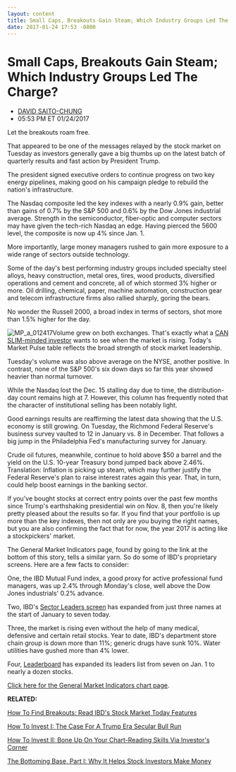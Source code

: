 ```yaml
---
layout: content
title: Small Caps, Breakouts Gain Steam; Which Industry Groups Led The Charge?
date: 2017-01-24 17:53 -0800
---
```



Small Caps, Breakouts Gain Steam; Which Industry Groups Led The Charge?
========================================================================




* [DAVID SAITO-CHUNG](https://www.investors.com/author/chungd/ "Posts by DAVID SAITO-CHUNG")
* 05:53 PM ET 01/24/2017







Let the breakouts roam free.


That appeared to be one of the messages relayed by the stock market on Tuesday as investors generally gave a big thumbs up on the latest batch of quarterly results and fast action by President Trump.


The president signed executive orders to continue progress on two key energy pipelines, making good on his campaign pledge to rebuild the nation's infrastructure.


The Nasdaq composite led the key indexes with a nearly 0.9% gain, better than gains of 0.7% by the S&P 500 and 0.6% by the Dow Jones industrial average. Strength in the semiconductor, fiber-optic and computer sectors may have given the tech-rich Nasdaq an edge. Having pierced the 5600 level, the composite is now up 4% since Jan. 1.


More importantly, large money managers rushed to gain more exposure to a wide range of sectors outside technology.


Some of the day's best performing industry groups included specialty steel alloys, heavy construction, metal ores, tires, wood products, diversified operations and cement and concrete, all of which stormed 3% higher or more. Oil drilling, chemical, paper, machine automation, construction gear and telecom infrastructure firms also rallied sharply, goring the bears.


No wonder the Russell 2000, a broad index in terms of sectors, shot more than 1.5% higher for the day.


![MP_a_012417](https://www.investors.com/wp-content/uploads/2017/01/MP_a_012417-163x300.png)Volume grew on both exchanges. That's exactly what a [CAN SLIM-minded investor](https://www.investors.com/ibd-university/can-slim/) wants to see when the market is rising. Today's Market Pulse table reflects the broad strength of stock market leadership.


Tuesday's volume was also above average on the NYSE, another positive. In contrast, none of the S&P 500's six down days so far this year showed heavier than normal turnover.


While the Nasdaq lost the Dec. 15 stalling day due to time, the distribution-day count remains high at 7. However, this column has frequently noted that the character of institutional selling has been notably light.


Good earnings results are reaffirming the latest data showing that the U.S. economy is still growing. On Tuesday, the Richmond Federal Reserve's business survey vaulted to 12 in January vs. 8 in December. That follows a big jump in the Philadelphia Fed's manufacturing survey for January.


Crude oil futures, meanwhile, continue to hold above $50 a barrel and the yield on the U.S. 10-year Treasury bond jumped back above 2.46%. Translation: Inflation is picking up steam, which may further justify the Federal Reserve's plan to raise interest rates again this year. That, in turn, could help boost earnings in the banking sector.


If you've bought stocks at correct entry points over the past few months since Trump's earthshaking presidential win on Nov. 8, then you're likely pretty pleased about the results so far. If you find that your portfolio is up more than the key indexes, then not only are you buying the right names, but you are also confirming the fact that for now, the year 2017 is acting like a stockpickers' market.


The General Market Indicators page, found by going to the link at the bottom of this story, tells a similar yarn. So do some of IBD's proprietary screens. Here are a few facts to consider:


One, the IBD Mutual Fund index, a good proxy for active professional fund managers, was up 2.4% through Monday's close, well above the Dow Jones industrials' 0.2% advance.


Two, IBD's [Sector Leaders screen](http://research.investors.com/stock-lists/sector-leaders) has expanded from just three names at the start of January to seven today.


Three, the market is rising even without the help of many medical, defensive and certain retail stocks. Year to date, IBD's department store chain group is down more than 11%; generic drugs have sunk 10%. Water utilities have gushed more than 4% lower.


Four, [Leaderboard](https://leaderboard.investors.com/leaderboard/leaders/default.aspx) has expanded its leaders list from seven on Jan. 1 to nearly a dozen stocks.


[Click here for the General Market Indicators chart page](https://www.investors.com/wp-content/uploads/2017/01/IBD2401152604GMI.pdf).


**RELATED:**


[How To Find Breakouts: Read IBD's Stock Market Today Features](https://www.investors.com/category/market-trend/stock-market-today/)


[How To Invest I: The Case For A Trump Era Secular Bull Run](https://www.investors.com/news/trump-win-stocks-rise-new-bull-market/)


[How To Invest II: Bone Up On Your Chart-Reading Skills Via Investor's Corner](https://www.investors.com/category/how-to-invest/investors-corner/)


[The Bottoming Base, Part I: Why It Helps Stock Investors Make Money](https://www.investors.com/how-to-invest/investors-corner/investing-after-a-market-deep-freeze-how-to-spot-the-bottoming-base/)




